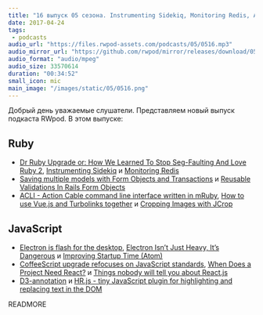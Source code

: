 ```yaml
---
title: "16 выпуск 05 сезона. Instrumenting Sidekiq, Monitoring Redis, ACLI, When Does a Project Need React?, D3-annotation и прочее"
date: 2017-04-24
tags:
 - podcasts
audio_url: "https://files.rwpod-assets.com/podcasts/05/0516.mp3"
audio_mirror_url: "https://github.com/rwpod/mirror/releases/download/05.16/0516.mp3"
audio_format: "audio/mpeg"
audio_size: 33570614
duration: "00:34:52"
small_icon: mic
main_image: "/images/static/05/0516.png"
---
```


Добрый день уважаемые слушатели. Представляем новый выпуск подкаста RWpod. В этом выпуске:

## Ruby

 - [Dr Ruby Upgrade or: How We Learned To Stop Seg-Faulting And Love Ruby 2](http://www.codinginthecrease.com/news_article/show/628753), [Instrumenting Sidekiq](https://drivy.engineering/sidekiq-instrumentation/) и [Monitoring Redis](http://www.mikeperham.com/2017/04/20/monitoring-redis/)
 - [Saving multiple models with Form Objects and Transactions](https://revs.runtime-revolution.com/saving-multiple-models-with-form-objects-and-transactions-2c26f37f7b9a) и [Reusable Validations In Rails Form Objects](http://freeletics.engineering/2017/04/19/reusable-validations-in-rails-form-objects.html)
 - [ACLI - Action Cable command line interface written in mRuby](https://github.com/palkan/acli), [How to use Vue.js and Turbolinks together](https://gorails.com/episodes/how-to-use-vuejs-and-turbolinks-together) и [Cropping Images with JCrop](https://www.driftingruby.com/episodes/cropping-images-with-jcrop)

## JavaScript

 - [Electron is flash for the desktop](https://josephg.com/blog/electron-is-flash-for-the-desktop/), [Electron Isn’t Just Heavy, It’s Dangerous](https://medium.com/@bret.mattingly/electron-isnt-just-heavy-it-s-dangerous-580a53b0716e) и [Improving Startup Time (Atom)](http://blog.atom.io/2017/04/18/improving-startup-time.html)
 - [CoffeeScript upgrade refocuses on JavaScript standards](http://www.infoworld.com/article/3190721/javascript/coffeescript-upgrade-refocuses-on-javascript-standards.html), [When Does a Project Need React?](https://css-tricks.com/project-need-react/) и [Things nobody will tell you about React.js](https://medium.com/@gianluca.guarini/things-nobody-will-tell-you-about-react-js-3a373c1b03b4)
 - [D3-annotation](http://d3-annotation.susielu.com/) и [HR.js - tiny JavaScript plugin for highlighting and replacing text in the DOM](https://mburakerman.github.io/hrjs/)

READMORE
